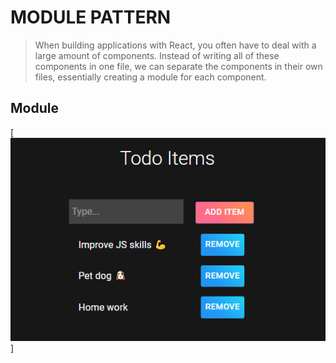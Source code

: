 # MODULE PATTERN

> When building applications with React, you often have to deal with a large amount of components. Instead of writing all of these components in one file, we can separate the components in their own files, essentially creating a module for each component.

## Module

[![Module pattern](./public/module_pattern.png)]
